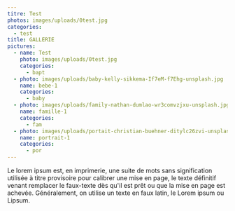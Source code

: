 ```yaml
---
titre: Test
photos: images/uploads/0test.jpg
categories:
  - test
title: GALLERIE
pictures:
  - name: Test
    photo: images/uploads/0test.jpg
    categories:
      - bapt
  - photo: images/uploads/baby-kelly-sikkema-If7eM-f7Ehg-unsplash.jpg
    name: bebe-1
    categories:
      - baby
  - photo: images/uploads/family-nathan-dumlao-wr3comvzjxu-unsplash.jpg
    name: famille-1
    categories:
      - fam
  - photo: images/uploads/portait-christian-buehner-ditylc26zvi-unsplash.jpg
    name: portrait-1
    categories:
      - por
---
```

Le lorem ipsum est, en imprimerie, une suite de mots sans signification utilisée à titre provisoire pour calibrer une mise en page, le texte définitif venant remplacer le faux-texte dès qu'il est prêt ou que la mise en page est achevée. Généralement, on utilise un texte en faux latin, le Lorem ipsum ou Lipsum.
